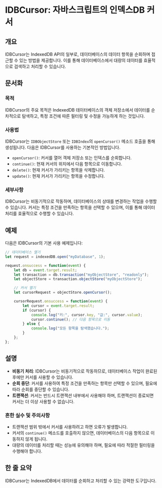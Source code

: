 <!--
Meta Description: # IDBCursor: 자바스크립트의 인덱스DB 커서 ## 개요 IDBCursor는 IndexedDB API의 일부로, 데이터베이스의 데이터 항목을 순회하며 접근할 수 있는 방법을 제공합니다. 이를 통해 데이터베이스에서 대량의 데이터를 효율적으로 검색하고 처리할 수 있...
Meta Keywords: let, idbcursor는, 항목을, 있습니다, cursor
-->

# IDBCursor: 자바스크립트의 인덱스DB 커서

## 개요
IDBCursor는 IndexedDB API의 일부로, 데이터베이스의 데이터 항목을 순회하며 접근할 수 있는 방법을 제공합니다. 이를 통해 데이터베이스에서 대량의 데이터를 효율적으로 검색하고 처리할 수 있습니다.

## 문서화
### 목적
IDBCursor의 주요 목적은 IndexedDB 데이터베이스의 객체 저장소에서 데이터를 순차적으로 탐색하고, 특정 조건에 따른 필터링 및 수정을 가능하게 하는 것입니다.

### 사용법
IDBCursor는 `IDBObjectStore` 또는 `IDBIndex`의 `openCursor()` 메소드 호출을 통해 생성됩니다. 다음은 IDBCursor를 사용하는 기본적인 방법입니다.

- `openCursor()`: 커서를 열어 객체 저장소 또는 인덱스를 순회합니다.
- `continue()`: 현재 커서의 위치에서 다음 항목으로 이동합니다.
- `delete()`: 현재 커서가 가리키는 항목을 삭제합니다.
- `update()`: 현재 커서가 가리키는 항목을 수정합니다.

### 세부사항
IDBCursor는 비동기적으로 작동하며, 데이터베이스의 상태를 변경하는 작업을 수행할 수 있습니다. 커서는 특정 조건을 만족하는 항목을 선택할 수 있으며, 이를 통해 데이터 처리를 효율적으로 수행할 수 있습니다.

## 예제
다음은 IDBCursor의 기본 사용 예제입니다:

```javascript
// 데이터베이스 열기
let request = indexedDB.open("myDatabase", 1);

request.onsuccess = function(event) {
    let db = event.target.result;
    let transaction = db.transaction("myObjectStore", "readonly");
    let objectStore = transaction.objectStore("myObjectStore");

    // 커서 열기
    let cursorRequest = objectStore.openCursor();

    cursorRequest.onsuccess = function(event) {
        let cursor = event.target.result;
        if (cursor) {
            console.log("키:", cursor.key, "값:", cursor.value);
            cursor.continue(); // 다음 항목으로 이동
        } else {
            console.log("모든 항목을 탐색했습니다.");
        }
    };
};
```

## 설명
- **비동기 처리**: IDBCursor는 비동기적으로 작동하므로, 데이터베이스 작업이 완료된 후에만 커서를 사용할 수 있습니다.
- **순회 중단**: 커서를 사용하여 특정 조건을 만족하는 항목만 선택할 수 있으며, 필요에 따라 순회를 중단할 수 있습니다.
- **트랜잭션**: 커서는 반드시 트랜잭션 내부에서 사용해야 하며, 트랜잭션이 종료되면 커서는 더 이상 사용할 수 없습니다.

### 흔한 실수 및 주의사항
- 트랜잭션 범위 밖에서 커서를 사용하려고 하면 오류가 발생합니다.
- 커서의 `continue()` 메소드를 호출하지 않으면, 데이터베이스의 다음 항목으로 이동하지 않게 됩니다.
- 대량의 데이터를 처리할 때는 성능에 유의해야 하며, 필요에 따라 적절한 필터링을 수행해야 합니다.

## 한 줄 요약
IDBCursor는 IndexedDB에서 데이터를 순회하고 처리할 수 있는 강력한 도구입니다.